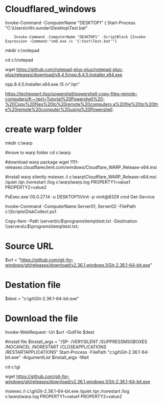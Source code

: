 # Cloudflared_windows

Invoke-Command -ComputerName "DESKTOP1" {
        Start-Process "C:\Users\nithi.sundar\Desktop\Test.bat"
        
        Invoke-Command -ComputerName "DESKTOP1" -ScriptBlock {Invoke-Expression -Command:"cmd.exe /c 'C:test\Test.bat'"}
        
        
mkdir c:\notepad

cd c:\notepad

wget https://github.com/notepad-plus-plus/notepad-plus-plus/releases/download/v8.4.5/npp.8.4.5.Installer.x64.exe


npp.8.4.5.Installer.x64.exe /S /v"/qn"


https://techexpert.tips/powershell/powershell-copy-files-remote-computers/#:~:text=Tutorial%20Powershell%20-%20Copy%20files%20to%20remote%20computers,a%20file%20to%20the%20remote%20computer%20using%20Powershell.


# create warp folder
mkdir c:\warp

#move to warp folder
cd c:\warp

#download warp package
wget 1111-releases.cloudflareclient.com/windows/Cloudflare_WARP_Release-x64.msi

#install warp silently
msiexec /i c:\warp\Cloudflare_WARP_Release-x64.msi /quiet /qn /norestart /log c:\warp\warp.log PROPERTY1=value1 PROPERTY2=value2

PsExec.exe \\10.0.27.14 -u DESKTOP1\Vinit -p vinit@8329 cmd Get-Service

Invoke-Command -ComputerName Server01, Server02 -FilePath c:\Scripts\DiskCollect.ps1



Copy-Item -Path \\serverb\c$\programs\temp\test.txt -Destination \\servera\c$\programs\temp\test.txt;



# Source URL
$url = "https://github.com/git-for-windows/git/releases/download/v2.36.1.windows.1/Git-2.36.1-64-bit.exe"

# Destation file
$dest = "c:\git\Git-2.36.1-64-bit.exe"

# Download the file
Invoke-WebRequest -Uri $url -OutFile $dest

#install file
$install_args = "/SP- /VERYSILENT /SUPPRESSMSGBOXES /NOCANCEL /NORESTART /CLOSEAPPLICATIONS /RESTARTAPPLICATIONS"
Start-Process -FilePath "c:\git\Git-2.36.1-64-bit.exe" -ArgumentList $install_args -Wait




cd c:\gi

wget https://github.com/git-for-windows/git/releases/download/v2.36.1.windows.1/Git-2.36.1-64-bit.exe

msiexec /i c:\gi\Git-2.36.1-64-bit.exe /quiet /qn /norestart /log c:\warp\warp.log PROPERTY1=value1 PROPERTY2=value2
